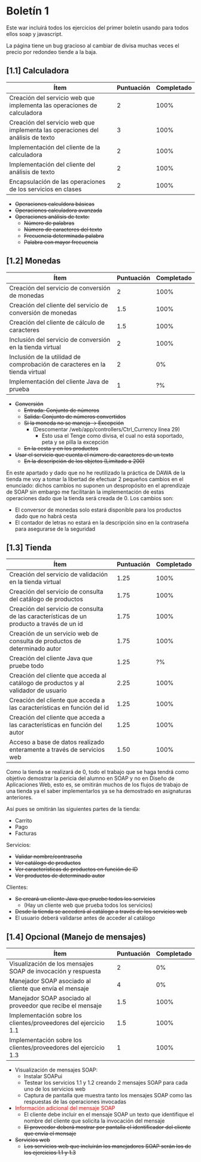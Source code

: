 # Boletín 1

Este war incluirá todos los ejercicios del primer boletín usando para todos ellos soap y javascript.

La página tiene un bug gracioso al cambiar de divisa muchas veces el precio por redondeo tiende a la baja.

## [1.1] Calculadora

|Ítem   |Puntuación   | Completado  |
|---|---|---|
|Creación del servicio web que implementa las operaciones de calculadora   |2   |100%   |
|Creación del servicio web que implementa las operaciones del análisis de texto   |3   |100%   |
|Implementación del cliente de la calculadora   |2   |100%   |
|Implementación del cliente del análisis de texto   | 2  | 100%  |
|Encapsulación de las operaciones de los servicios en clases  | 2  | 100%  |

- ~~Operaciones calculdora básicas~~
- ~~Operaciones calculadora avanzada~~
- ~~Operaciones análisis de texto:~~
    - ~~Número de palabras~~
    - ~~Número de caracteres del texto~~
    - ~~Frecuencia determinada palabra~~
    - ~~Palabra con mayor frecuencia~~
    
## [1.2] Monedas

|Ítem   |Puntuación   | Completado  |
|---|---|---|
|Creación del servicio de conversión de monedas   |2   |100%   |
|Creación del cliente del servicio de conversión de monedas   |1.5   | 100%  |
|Creación del cliente de cálculo de caracteres   | 1.5  | 100%  |
|Inclusión del servicio de conversión en la tienda virtual   |2   |100%   |
|Inclusión de la utilidad de comprobación de caracteres en la tienda virtual   |2   |0%   |
|Implementación del cliente Java de prueba   |1   |?%   |

- ~~Conversión~~
    - ~~Entrada: Conjunto de números~~
    - ~~Salida: Conjunto de números convertidos~~
    - ~~Si la moneda no se maneja -> Excepción~~
        - (Descomentar /web/app/controllers/Ctrl_Currency línea 29)
            - Esto usa el Tenge como divisa, el cual no está soportado, peta y se pilla la excepción
    - ~~En la cesta y en los productos~~
- ~~Usar el servicio que cuenta el número de caracteres de un texto~~
    - ~~En la descripción de los objetos (Limitado a 200)~~
    
En este apartado y dado que no he reutilizado la práctica de DAWA de la tienda me voy a tomar la libertad de efectuar 2 pequeños cambios en el enunciado: dichos cambios no suponen un despropósito en el aprendizaje de SOAP sin embargo me facilitarán la implementación de estas operaciones dado que la tienda será creada de 0. Los cambios son:

- El conversor de monedas solo estará disponible para los productos dado que no habrá cesta
- El contador de letras no estará en la descripción sino en la contraseña para asegurarse de la seguridad

## [1.3] Tienda

|Ítem   |Puntuación   | Completado  |
|---|---|---|
|Creación del servicio de validación en la tienda virtual   |1.25   | 100%  |
|Creación del servicio de consulta del catálogo de productos   |1.75   |100%   |
|Creación del servicio de consulta de las características de un producto a través de un id   |1.75   |100%   |
|Creación de un servicio web de consulta de productos de determinado autor   |1.75   |100%   |
|Creación del cliente Java que pruebe todo   |1.25   | ?%   |
|Creación del cliente que acceda al catálogo de productos y al validador de usuario   |2.25   |100%   |
|Creación del cliente que acceda a las características en función del id   |1.25   |100%   |
|Creación del cliente que acceda a las características en función del autor   |1.25   |100%   |
|Acceso a base de datos realizado enteramente a través de servicios web   |1.50   |100%   |

Como la tienda se realizará de 0, todo el trabajo que se haga tendrá como objetivo demostrar la pericia del alumno en SOAP y no en Diseño de Aplicaciones Web, esto es, se omitirán muchos de los flujos de trabajo de una tienda ya el saber implementarlos ya se ha demostrado en asignaturas anteriores.

Así pues se omitirán las siguientes partes de la tienda:

- Carrito
- Pago
- Facturas

Servicios:

- ~~Validar nombre/contraseña~~
- ~~Ver catálogo de productos~~
- ~~Ver características de productos en función de ID~~
- ~~Ver productos de determinado autor~~

Clientes:

- ~~Se creará un cliente Java que pruebe todos los servicios~~
    - (Hay un cliente web que prueba todos los servicios)
- ~~Desde la tienda se accederá al catálogo a través de los servicios web~~
- El usuario deberá validarse antes de acceder al catálogo

## [1.4] Opcional (Manejo de mensajes)

|Ítem   |Puntuación   | Completado  |
|---|---|---|
|Visualización de los mensajes SOAP de invocación y respuesta   | 2  |0%   |
|Manejador SOAP asociado al cliente que envía el mensaje   | 4  |0%   |
|Manejador SOAP asociado al proveedor que recibe el mensaje   |1.5   |100%   |
|Implementación sobre los clientes/proveedores del ejercicio 1.1   |1.5   |100%   |
|Implementación sobre los clientes/proveedores del ejercicio 1.3   |1   |100%   |

- Visualización de mensajes SOAP:
    - Instalar SOAPui
    - Testear los servicios 1.1 y 1.2 creando 2 mensajes SOAP para cada uno de los servicios web
    - Captura de pantalla que muestra tanto los mensajes SOAP como las respuestas de las operaciones invocadas
- <span style="color:red"> Información adicional del mensaje SOAP </span>
    - El cliente debe incluir en el mensaje SOAP un texto que identifique el nombre del cliente que solicita la invocación del mensaje
    - ~~El proveedor deberá mostrar por pantalla el identificador del cliente que envía el mensaje~~
- ~~Servicios web~~
    - ~~Los servicios web que incluirán los manejadores SOAP serán los de los ejercicios 1.1 y 1.3~~


